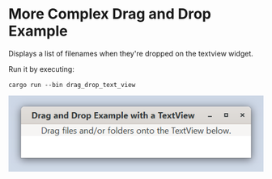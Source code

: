 # More Complex Drag and Drop Example

Displays a list of filenames when they're dropped on the textview widget.

Run it by executing:

```console
cargo run --bin drag_drop_text_view
```


![screenshot](screenshot.png)